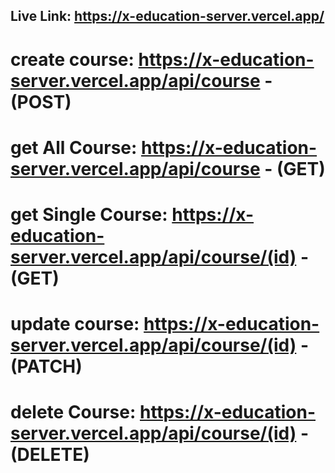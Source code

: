 ## Live Link: https://x-education-server.vercel.app/

# create course: https://x-education-server.vercel.app/api/course          - (POST)

# get All Course: https://x-education-server.vercel.app/api/course         - (GET)

# get Single Course: https://x-education-server.vercel.app/api/course/(id) - (GET)

# update course: https://x-education-server.vercel.app/api/course/(id)     - (PATCH)

# delete Course: https://x-education-server.vercel.app/api/course/(id)     - (DELETE)

